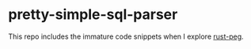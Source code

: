 # pretty-simple-sql-parser

This repo includes the immature code snippets when I explore [rust-peg](https://github.com/kevinmehall/rust-peg).
